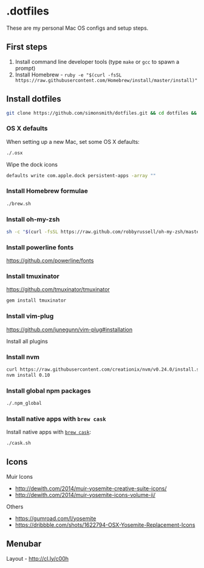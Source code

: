 # .dotfiles

These are my personal Mac OS configs and setup steps.

## First steps
1. Install command line developer tools (type `make` or `gcc` to spawn a prompt)
1. Install Homebrew - `ruby -e "$(curl -fsSL https://raw.githubusercontent.com/Homebrew/install/master/install)"`

## Install dotfiles

```bash
git clone https://github.com/simonsmith/dotfiles.git && cd dotfiles && sh bootstrap.sh
```

### OS X defaults

When setting up a new Mac, set some OS X defaults:

```bash
./.osx
```

Wipe the dock icons

```bash
defaults write com.apple.dock persistent-apps -array ""
```

### Install Homebrew formulae

```bash
./brew.sh
```

### Install oh-my-zsh

``` bash
sh -c "$(curl -fsSL https://raw.github.com/robbyrussell/oh-my-zsh/master/tools/install.sh)"
```

### Install powerline fonts

https://github.com/powerline/fonts

### Install tmuxinator

https://github.com/tmuxinator/tmuxinator

```bash
gem install tmuxinator
```

### Install vim-plug

https://github.com/junegunn/vim-plug#installation

Install all plugins

### Install nvm

``` bash
curl https://raw.githubusercontent.com/creationix/nvm/v0.24.0/install.sh | bash
nvm install 0.10
```

### Install global npm packages

```bash
./.npm_global
```

### Install native apps with `brew cask`

Install native apps with [`brew cask`](https://github.com/phinze/homebrew-cask):

```bash
./cask.sh
```

## Icons

Muir Icons
 - http://dewith.com/2014/muir-yosemite-creative-suite-icons/
 - http://dewith.com/2014/muir-yosemite-icons-volume-ii/

Others
 - https://gumroad.com/l/yosemite
 - https://dribbble.com/shots/1622794-OSX-Yosemite-Replacement-Icons


## Menubar

Layout - http://cl.ly/c00h
